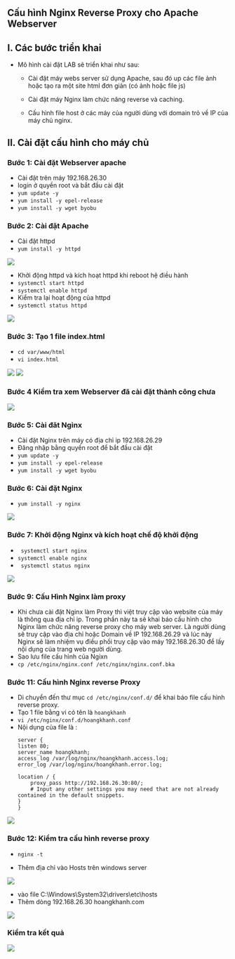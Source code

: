 ## Cấu hình Nginx Reverse Proxy cho Apache Webserver
## I. Các bước triển khai 
- Mô hình cài đặt LAB sẽ triển khai như sau:
    + Cài đặt máy webs server sử dụng Apache, sau đó up các file ảnh hoặc tạo ra một site html đơn giản (có ảnh hoặc file js)

    + Cài đặt máy Nginx làm chức năng reverse và caching.

    + Cấu hình file host ở các máy của người dùng với domain  trỏ về IP của máy chủ nginx.

## II. Cài đặt cấu hình cho máy chủ
### Bước 1: Cài đặt Webserver apache 
- Cài đặt trên máy 192.168.26.30
- login ở quyền root và bắt đầu cài đặt
- `yum update -y `
- `yum install -y epel-release` 
- `yum install -y wget byobu `
### Bước 2: Cài đặt Apache
- Cài đặt httpd
- `yum install -y httpd`
<img src="../img/pr1.png">

- Khởi động httpd và kích hoạt httpd khi reboot hệ điều hành
- `systemctl start httpd`
- `systemctl enable httpd`
- Kiểm tra lại hoạt động của httpd
- `systemctl status httpd`

<img src="../img/pr4.png">


### Bước 3:  Tạo 1 file index.html
- `cd var/www/html`
- ` vi index.html `
<img src="../img/pr2.png">

<img src="../img/pr3.png">



### Bước 4  Kiểm tra xem Webserver đã cài đặt thành công chưa
<img src="../img/pr7.png">

### Bước 5: Cài đăt Nginx
- Cài đặt Nginx trên máy có địa chỉ ip 192.168.26.29
- Đăng nhập bằng quyền root để bắt đầu cài đặt
- `yum update -y `
- `yum install -y epel-release` 
- `yum install -y wget byobu `
### Bước 6: Cài đặt Nginx 
- `yum install -y nginx`
<img src="../img/pr11.png">

### Bước 7: Khởi động Nginx và kích hoạt chế độ khởi động
- ` systemctl start nginx`
- `systemctl enable nginx`
- ` systemctl status nginx`
<img src="../img/pr12.png">

### Bước 9: Cấu Hình Nginx làm proxy
- Khi chưa cài đặt Nginx làm Proxy thì việt truy cập vào website của máy là thông qua địa chỉ ip. Trong phần này ta sẽ khai báo cấu hình cho Nginx làm chức năng reverse proxy cho máy web server. Là người dùng sẽ truy cập vào địa chỉ hoặc Domain về IP 192.168.26.29 và lúc này Nginx sẽ làm nhiệm vụ điều phối truy cập vào máy 192.168.26.30 để lấy nội dụng của trang web người dùng.
- Sao lưu file cấu hình của Ngixn
- `cp /etc/nginx/nginx.conf /etc/nginx/nginx.conf.bka`
### Bước 11: Cấu hình Nginx reverse Proxy
- Di chuyển đến thư mục `cd /etc/nginx/conf.d/` để khai báo file cấu hình reverse proxy.
- Tạo 1 file bằng vi có tên là `hoangkhanh`
- `vi /etc/nginx/conf.d/hoangkhanh.conf`
- Nội dụng của file là :
    ``` 
    server {
    listen 80;
    server_name hoangkhanh;
    access_log /var/log/nginx/hoangkhanh.access.log;
    error_log /var/log/nginx/hoangkhanh.error.log;
    
    location / {
        proxy_pass http://192.168.26.30:80/;
        # Input any other settings you may need that are not already contained in the default snippets.
    }
    }

<img src="../img/pr14.png">

### Bước 12: Kiểm tra cấu hình reverse proxy
- `nginx -t`

- Thêm địa chỉ vào Hosts trên windows server
<img src="../img/pr15.png">

- vào file C:\Windows\System32\drivers\etc\hosts 
- Thêm dòng 192.168.26.30 hoangkhanh.com

<img src="../img/pr16.png">

###  Kiểm tra kết quả 

<img src="../img/pr17.png">